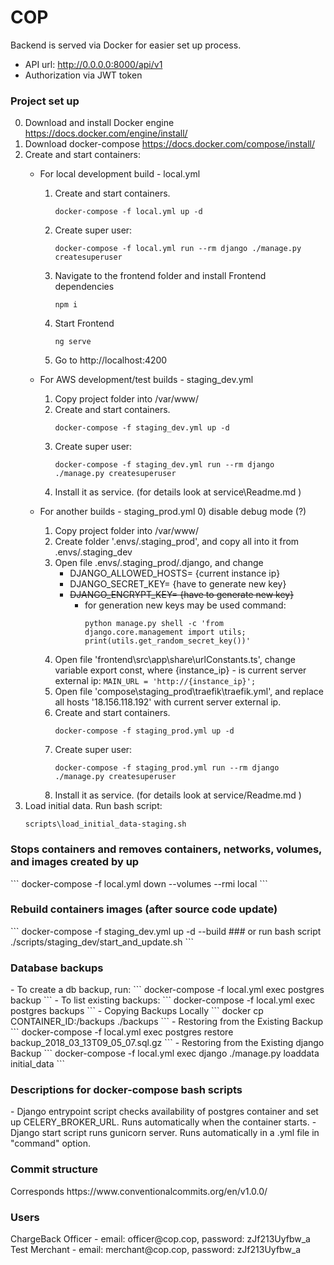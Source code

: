 COP
==============================
Backend is served via Docker for easier set up process.
- API url:  http://0.0.0.0:8000/api/v1
- Authorization via JWT token

<h3>Project set up</h3>

0. Download and install Docker engine https://docs.docker.com/engine/install/ 
1. Download docker-compose https://docs.docker.com/compose/install/
2. Create and start containers:
    * For local development build - local.yml
        1) Create and start containers.            
            ```
            docker-compose -f local.yml up -d
            ```
        3) Create super user:
            ```
            docker-compose -f local.yml run --rm django ./manage.py createsuperuser
            ```         
        4) Navigate to the frontend folder and install Frontend dependencies
            ```
            npm i
            ```
        5) Start Frontend
            ```
            ng serve
            ```
        6) Go to http://localhost:4200

    *  For AWS development/test builds - staging_dev.yml
        1) Copy project folder into /var/www/
        2) Create and start containers.        
            ```
            docker-compose -f staging_dev.yml up -d
            ```
        3) Create super user:
            ```
            docker-compose -f staging_dev.yml run --rm django ./manage.py createsuperuser
            ```         
        4) Install it as service. (for details look at service\Readme.md )
    * For another builds - staging_prod.yml
        0) disable debug mode (?)
        1) Copy project folder into /var/www/
        2) Create folder '.envs/.staging_prod', and copy all into it from .envs/.staging_dev
        3) Open file .envs/.staging_prod/.django, and change 
            * DJANGO_ALLOWED_HOSTS= {current instance ip}
            * DJANGO_SECRET_KEY= {have to generate new key}
            * <s>DJANGO_ENCRYPT_KEY= {have to generate new key}</s>
                - for generation new keys may be used command:
                    ```
                    python manage.py shell -c 'from django.core.management import utils; print(utils.get_random_secret_key())'
                    ```
        4) Open file 'frontend\src\app\share\urlConstants.ts', change variable export const, where {instance_ip} - is current server external ip:
                    ```
                    MAIN_URL = 'http://{instance_ip}';
                    ```
        5) Open file 'compose\staging_prod\traefik\traefik.yml', and replace all hosts '18.156.118.192' with current server external ip.
        6) Create and start containers.        
            ```
            docker-compose -f staging_prod.yml up -d
            ```
        7) Create super user:
            ```
            docker-compose -f staging_prod.yml run --rm django ./manage.py createsuperuser
            ```         
        8) Install it as service. (for details look at service/Readme.md )
3. Load initial data. Run bash script:
    ```
    scripts\load_initial_data-staging.sh
    ```

   
<h3>Stops containers and removes containers, networks, volumes, and images created by up</h3>
    ```
    docker-compose -f local.yml down --volumes --rmi local
    ```
<h3>Rebuild containers images (after source code update) </h3>
    ```
    docker-compose -f staging_dev.yml up -d --build
    ### or run bash script
    ./scripts/staging_dev/start_and_update.sh
    ```

<h3>Database backups</h3>
- To create a db backup, run:
    ```
    docker-compose -f local.yml exec postgres backup
    ```
- To list existing backups:
    ```
    docker-compose -f local.yml exec postgres backups
    ```
- Copying Backups Locally
    ```
    docker cp CONTAINER_ID:/backups ./backups
    ```
- Restoring from the Existing Backup
    ```
    docker-compose -f local.yml exec postgres restore backup_2018_03_13T09_05_07.sql.gz
    ```
- Restoring from the Existing django Backup
    ```
    docker-compose -f local.yml exec django ./manage.py loaddata initial_data
    ```
<h3>Descriptions for docker-compose bash scripts</h3>
 - Django entrypoint script checks availability of postgres container and set up CELERY_BROKER_URL. Runs automatically when the container starts.
 - Django start script runs gunicorn server. Runs automatically in a .yml file in "command" option.

<h3>Commit structure</h3>
Corresponds https://www.conventionalcommits.org/en/v1.0.0/

<h3>Users</h3>
ChargeBack Officer - email: officer@cop.cop, password: zJf213Uyfbw_a
Test Merchant - email: merchant@cop.cop, password: zJf213Uyfbw_a
